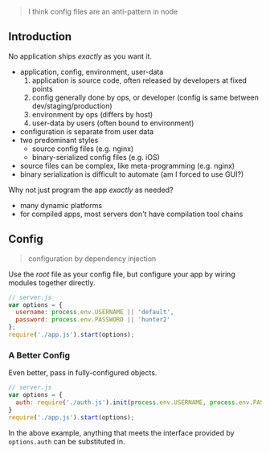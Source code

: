 > I think config files are an anti-pattern in node

## Introduction

No application ships *exactly* as you want it.

- application, config, environment, user-data
  1. application is source code, often released by developers at fixed points
  2. config generally done by ops, or developer (config is same between dev/staging/production)
  3. environment by ops (differs by host)
  4. user-data by users (often bound to environment)
- configuration is separate from user data
- two predominant styles
  - source config files (e.g. nginx)
  - binary-serialized config files (e.g. iOS)
- source files can be complex, like meta-programming (e.g. nginx)
- binary serialization is difficult to automate (am I forced to use GUI?)

Why not just program the app *exactly* as needed?

- many dynamic platforms
- for compiled apps, most servers don't have compilation tool chains

## Config

> configuration by dependency injection

Use the *root* file as your config file, but configure your app by wiring modules together directly.

```javascript
// server.js
var options = {
  username: process.env.USERNAME || 'default',
  password: process.env.PASSWORD || 'hunter2'
};
require('./app.js').start(options);
```

### A Better Config

Even better, pass in fully-configured objects.

```javascript
// server.js
var options = {
  auth: require('./auth.js').init(process.env.USERNAME, process.env.PASSWORD)
}
require('./app.js').start(options);
```

In the above example, anything that meets the interface provided by `options.auth` can be substituted in.

